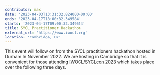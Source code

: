```yaml
---
contributor: max
date: '2023-04-03T13:31:32.824000+00:00'
ends: '2023-04-17T18:00:32.349584'
starts: '2023-04-17T09:00:32.349554'
title: SYCL Practitioner Hackathon
external_url: 'https://www.iwocl.org'
location: 'Cambridge, UK'
---
```


This event will follow on from the SYCL practitioners hackathon hosted in Durham In November 2022. We are hosting in
Cambridge so that it is convenient for those attending [IWOCL/SYCLcon 2023](https://www.iwocl.org/) which takes place
over the following three days.
